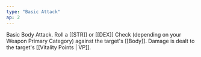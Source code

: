 ```yaml
---
type: "Basic Attack"
ap: 2
---
```


Basic Body Attack.  Roll a [[STR]] or [[DEX]] Check (depending on your Weapon Primary Category) against the target's [[Body]]. Damage is dealt to the target's [[Vitality Points | VP]].